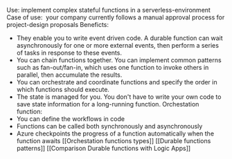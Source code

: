Use: implement complex stateful functions in a serverless-environment
Case of use:  your company currently follows a manual approval process for project-design proposals
Beneficts: 
- They enable you to write event driven code. A durable function can wait asynchronously for one or more external events, then perform a series of tasks in response to these events.
- You can chain functions together. You can implement common patterns such as fan-out/fan-in, which uses one function to invoke others in parallel, then accumulate the results.
- You can orchestrate and coordinate functions and specify the order in which functions should execute.
- The state is managed for you. You don't have to write your own code to save state information for a long-running function.
Orchestation function: 
- You can define the workflows in code
- Functions can be called both synchronously and asynchronously
- Azure checkpoints the progress of a function automatically when the function awaits
[[Orchestation functions types]]
[[Durable functions patterns]]
[[Comparison Durable functions with Logic Apps]]
